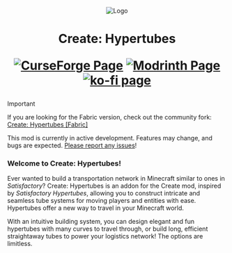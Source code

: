 <p align="center"><img src="./src/main/resources/icon.png" alt="Logo"></p>
<h1 align="center">Create: Hypertubes<br/>

<a href="https://www.curseforge.com/minecraft/mc-mods/hypertubes"><img alt="CurseForge Page" src="https://img.shields.io/badge/Hypertubes-Curse_Forge?logo=CurseForge&label=Curse%20Forge&color=%23F16436"></a>
<a href="https://modrinth.com/mod/hypertube"><img alt="Modrinth Page" src="https://img.shields.io/badge/Hypertubes-Modrinth?logo=modrinth&label=Modrinth&color=%2300AF5C"></a>
<a href="https://ko-fi.com/pedrorok"><img alt="ko-fi page" src="https://img.shields.io/badge/Support%20Me-kofi?logo=kofi&logoColor=%23FF6433&label=Ko-fi&color=%23FF6433"></a>
</h1>

> [!IMPORTANT]
> If you are looking for the Fabric version, check out the community fork: [Create: Hypertubes [Fabric]](https://github.com/JXSnack/CreateHypertubes-Fabric)
> 
> This mod is currently in active development. Features may change, and bugs are expected. [Please report any issues](https://github.com/PedroRok/CreateHypertubes/issues)!

### Welcome to Create: Hypertubes!

Ever wanted to build a transportation network in Minecraft similar to ones in _Satisfactory_? Create: Hypertubes is an addon for the Create mod, inspired by _Satisfactory Hypertubes_, allowing you to construct intricate and seamless tube systems for moving players and entities with ease. Hypertubes offer a new way to travel in your Minecraft world.

With an intuitive building system, you can design elegant and fun hypertubes with many curves to travel through, or build long, efficient straightaway tubes to power your logistics network! The options are limitless.

